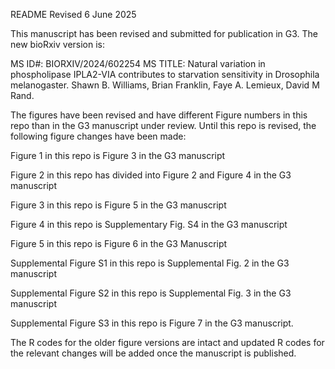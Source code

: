 README Revised 6 June 2025

This manuscript has been revised and submitted for publication in G3. The new bioRxiv version is: 

MS ID#: BIORXIV/2024/602254
MS TITLE: Natural variation in phospholipase IPLA2-VIA contributes to starvation sensitivity in Drosophila melanogaster.
Shawn B. Williams, Brian Franklin, Faye A. Lemieux, David M Rand.

The figures have been revised and have different Figure numbers in this repo than in the G3 manuscript under review. Until this repo is revised, the following figure changes have been made:

Figure 1 in this repo is Figure 3 in the G3 manuscript

Figure 2 in this repo has divided into Figure 2 and Figure 4 in the G3 manuscript

Figure 3 in this repo is Figure 5 in the G3 manuscript

Figure 4 in this repo is Supplementary Fig. S4 in the G3 manuscript

Figure 5 in this repo is Figure 6 in the G3 Manuscript

Supplemental Figure S1 in this repo is Supplemental Fig. 2 in the G3 manuscript

Supplemental Figure S2 in this repo is Supplemental Fig. 3 in the G3 manuscript

Supplemental Figure S3 in this repo is Figure 7 in the G3 manuscript.

The R codes for the older figure versions are intact and updated R codes for the relevant changes will be added once the manuscript is published.


